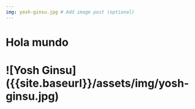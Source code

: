 ```yaml
---
img: yosh-ginsu.jpg # Add image post (optional)
---
```


<h1>Hola mundo<h1>
![Yosh Ginsu]({{site.baseurl}}/assets/img/yosh-ginsu.jpg)
